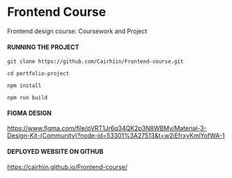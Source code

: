 # Frontend Course
Frontend design course: Coursework and Project

#### RUNNING THE PROJECT
```
git clone https://github.com/Cairhiin/Frontend-course.git

cd portfolio-project

npm install

npm run build

```

#### FIGMA DESIGN
https://www.figma.com/file/pVRT1Jr6q34QK2p3N8WBMy/Material-3-Design-Kit-(Community)?node-id=53301%3A27513&t=w2iEfrxyKmlYofWA-1

#### DEPLOYED WEBSITE ON GITHUB
https://cairhiin.github.io/Frontend-course/
